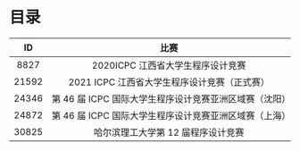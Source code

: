 # 目录

|  ID   |                          比赛                          |
| :---: | :----------------------------------------------------: |
| 8827  |           2020ICPC 江西省大学生程序设计竞赛            |
| 21592 |      2021 ICPC 江西省大学生程序设计竞赛（正式赛）      |
| 24346 | 第 46 届 ICPC 国际大学生程序设计竞赛亚洲区域赛（沈阳） |
| 24872 | 第 46 届 ICPC 国际大学生程序设计竞赛亚洲区域赛（上海） |
| 30825 |           哈尔滨理工大学第 12 届程序设计竞赛           |
